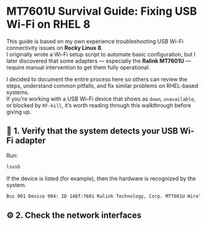 # MT7601U Survival Guide: Fixing USB Wi-Fi on RHEL 8

This guide is based on my own experience troubleshooting USB Wi-Fi connectivity issues on **Rocky Linux 8**.  
I originally wrote a Wi-Fi setup script to automate basic configuration, but I later discovered that some adapters — especially the **Ralink MT7601U** — require manual intervention to get them fully operational.  

I decided to document the entire process here so others can review the steps, understand common pitfalls, and fix similar problems on RHEL-based systems.  
If you're working with a USB Wi-Fi device that shows as `down`, `unavailable`, or blocked by `RF-kill`, it’s worth reading through this walkthrough before giving up.

## 🧩 1. Verify that the system detects your USB Wi-Fi adapter

Run:
```bash
lsusb
```

If the device is listed (for example), then the hardware is recognized by the system.

```bash
Bus 001 Device 004: ID 148f:7601 Ralink Technology, Corp. MT7601U Wireless Adapter
```

## ⚙️ 2. Check the network interfaces
